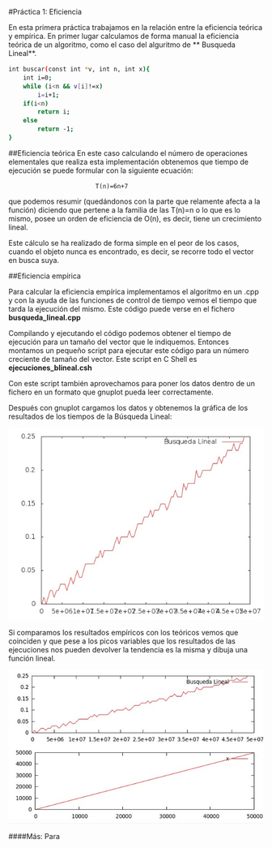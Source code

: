 #Práctica 1: Eficiencia

En esta primera práctica trabajamos en la relación entre la eficiencia teórica y empírica. En primer lugar calculamos de forma manual la eficiencia teórica de un algoritmo, como el caso del alguritmo de ** Busqueda Lineal**.

```sh
int buscar(const int *v, int n, int x){
	int i=0;
    while (i<n && v[i]!=x)
    	i=i+1;
    if(i<n)
    	return i;
    else
    	return -1;
}
```
##Eficiencia teórica
En este caso calculando el número de operaciones elementales que realiza esta implementación obtenemos que tiempo de ejecución se puede formular con la siguiente ecuación: 

							T(n)=6n+7
que podemos resumir (quedándonos con la parte que relamente afecta a la función) diciendo que pertene a la familia de las T(n)=n o lo que es lo mismo, posee un orden de eficiencia de O(n), es decir, tiene un crecimiento lineal.

Este cálculo se ha realizado de forma simple en el peor de los casos, cuando el objeto nunca es encontrado, es decir, se recorre todo el vector en busca suya.

##Eficiencia empírica

Para calcular la eficiencia empírica implementamos el algoritmo en un .cpp y con la ayuda de las funciones de control de tiempo vemos el tiempo que tarda la ejecución del mismo. Este código puede verse en el fichero **busqueda_lineal.cpp**

Compilando y ejecutando el código podemos obtener el tiempo de ejecución para un tamaño del vector que le indiquemos. Entonces montamos un pequeño script para ejecutar este código para un número creciente de tamaño del vector. Este script en C Shell es **ejecuciones_blineal.csh**

Con este script también aprovechamos para poner los datos dentro de un fichero en un formato que gnuplot pueda leer correctamente.

Después con gnuplot cargamos los datos y obtenemos la gráfica de los resultados de los tiempos de la Búsqueda Lineal:

![Con titulo](graficaBusquedaLineal.jpeg "titulo")

Si comparamos los resultados empíricos con los teóricos vemos que coinciden y que pese a los picos variables que los resultados de las ejecuciones nos pueden devolver la tendencia es la misma y dibuja una función lineal.

![](graficaDoble.jpg "titulo")

####Más:
Para



